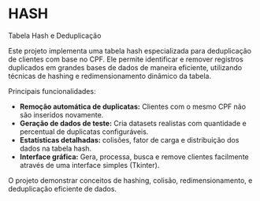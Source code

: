 # HASH
Tabela Hash e Deduplicação

Este projeto implementa uma tabela hash especializada para deduplicação de clientes com base no CPF. Ele permite identificar e remover registros duplicados em grandes bases de dados de maneira eficiente, utilizando técnicas de hashing e redimensionamento dinâmico da tabela.

Principais funcionalidades:

- **Remoção automática de duplicatas:** Clientes com o mesmo CPF não são inseridos novamente.
- **Geração de dados de teste:** Cria datasets realistas com quantidade e percentual de duplicatas configuráveis.
- **Estatísticas detalhadas:** colisões, fator de carga e distribuição dos dados na tabela hash.
- **Interface gráfica:** Gera, processa, busca e remove clientes facilmente através de uma interface simples (Tkinter).

O projeto demonstrar conceitos de hashing, colisão, redimensionamento, e deduplicação eficiente de dados.
